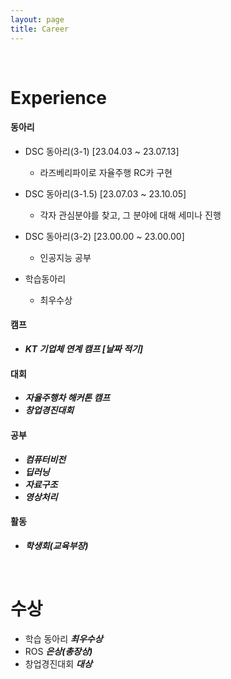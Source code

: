 ```yaml
---
layout: page
title: Career
---
```


<br/>


# Experience

#### 동아리
* DSC 동아리(3-1) [23.04.03 ~ 23.07.13]
  * 라즈베리파이로 자율주행 RC카 구현

* DSC 동아리(3-1.5) [23.07.03 ~ 23.10.05]
  * 각자 관심분야를 찾고, 그 분야에 대해 세미나 진행

* DSC 동아리(3-2) [23.00.00 ~ 23.00.00]
  * 인공지능 공부

* 학습동아리
  * 최우수상

#### 캠프
* _**KT 기업체 연계 캠프 [날짜 적기]**_

#### 대회
* _**자율주행차 해커톤 캠프**_
* _**창업경진대회**_

#### 공부
* _**컴퓨터비전**_
* _**딥러닝**_
* _**자료구조**_
* _**영상처리**_

#### 활동
* _**학생회(교육부장)**_

<br/>

# 수상
* 학습 동아리 _**최우수상**_
* ROS _**은상(총장상)**_
* 창업경진대회 _**대상**_

